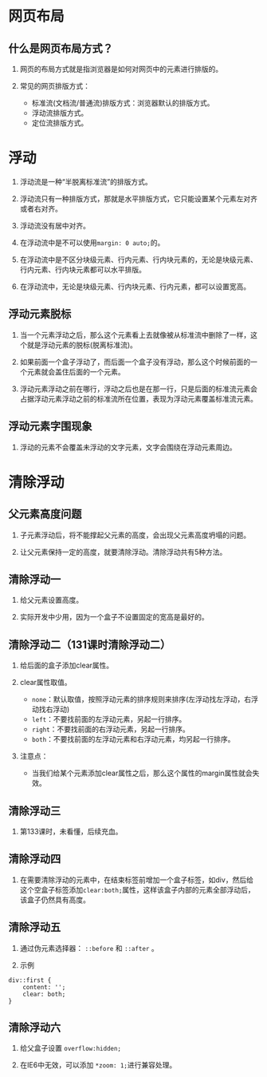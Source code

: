 # 网页布局

## 什么是网页布局方式？

1. 网页的布局方式就是指浏览器是如何对网页中的元素进行排版的。

2. 常见的网页排版方式：
    - 标准流(文档流/普通流)排版方式：浏览器默认的排版方式。
    - 浮动流排版方式。
    - 定位流排版方式。
    
# 浮动

1. 浮动流是一种“半脱离标准流”的排版方式。

2. 浮动流只有一种排版方式，那就是水平排版方式，它只能设置某个元素左对齐或者右对齐。

3. 浮动流没有居中对齐。

4. 在浮动流中是不可以使用`margin: 0 auto;`的。

5. 在浮动流中是不区分块级元素、行内元素、行内块元素的，无论是块级元素、行内元素、行内块元素都可以水平排版。

6. 在浮动流中，无论是块级元素、行内块元素、行内元素，都可以设置宽高。

## 浮动元素脱标

1. 当一个元素浮动之后，那么这个元素看上去就像被从标准流中删除了一样，这个就是浮动元素的脱标(脱离标准流)。

2. 如果前面一个盒子浮动了，而后面一个盒子没有浮动，那么这个时候前面的一个元素就会盖住后面的一个元素。

3. 浮动元素浮动之前在哪行，浮动之后也是在那一行，只是后面的标准流元素会占据浮动元素浮动之前的标准流所在位置，表现为浮动元素覆盖标准流元素。

## 浮动元素字围现象

1. 浮动的元素不会覆盖未浮动的文字元素，文字会围绕在浮动元素周边。

# 清除浮动

## 父元素高度问题
1. 子元素浮动后，将不能撑起父元素的高度，会出现父元素高度坍塌的问题。

2. 让父元素保持一定的高度，就要清除浮动。清除浮动共有5种方法。

## 清除浮动一

1. 给父元素设置高度。

2. 实际开发中少用，因为一个盒子不设置固定的宽高是最好的。

## 清除浮动二（131课时清除浮动二）

1. 给后面的盒子添加clear属性。

2. clear属性取值。
   - `none`：默认取值，按照浮动元素的排序规则来排序(左浮动找左浮动，右浮动找右浮动)
   - `left`：不要找前面的左浮动元素，另起一行排序。
   - `right`：不要找前面的右浮动元素，另起一行排序。
   - `both`：不要找前面的左浮动元素和右浮动元素，均另起一行排序。
   
3. 注意点：
   - 当我们给某个元素添加clear属性之后，那么这个属性的margin属性就会失效。
   
## 清除浮动三

1. 第133课时，未看懂，后续充血。

## 清除浮动四

1. 在需要清除浮动的元素中，在结束标签前增加一个盒子标签，如div，然后给这个空盒子标签添加`clear:both;`属性，这样该盒子内部的元素全部浮动后，该盒子仍然具有高度。

## 清除浮动五

1. 通过伪元素选择器： `::before` 和 `::after` 。

2. 示例
```
div::first {
    content: '';
    clear: both;
}
```

## 清除浮动六

1. 给父盒子设置 `overflow:hidden;`

2. 在IE6中无效，可以添加 `*zoom: 1;`进行兼容处理。
